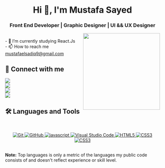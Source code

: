 <h1 align="center">Hi 👋, I'm Mustafa Sayed</h1>
<h3 align="center">Front End Developer | Graphic Designer | UI && UX Designer</h3>

<!-- <p align="center">
<img src="https://komarev.com/ghpvc/?username=manarshahin48&label=Profile%20views&color=0e75b6&style=flat" alt="manarshahin48" />
<img src="https://img.shields.io/github/followers/manarshahin48?label=Followers" alt="manarshahin48" />
</p> -->
<img align="right" src="https://user-images.githubusercontent.com/63050133/156676671-d5b2e362-97d4-4404-9447-dd71ddfea82f.gif" width = "250px"/>
<br>
- 🌱 I’m currently studying React.Js
<br>
- 📫 How to reach me <a href="https://mustafaelsadiq9@gmail.com">mustafaelsadiq9@gmail.com</a>

<br>

## 📩 Connect with me
<p align="left">
    <!-- ### Link The Gmail ### -->
    <a href="mailto:ti3ng0@gmail.com" title="Gmail">
    <img src="https://img.shields.io/badge/gmail-%23F05033.svg?style=for-the-badge&logo=gmail&logoColor=white"/>
    </a>
    <br>
    <a href="https://twitter.com/Must3fa020" title="Titter">
    <img src="https://img.shields.io/twitter/url?label=Twitter&logo=Twitter&style=for-the-badge&url=https%3A%2F%2Ftwitter.com%2FMust3fa020"/>
    </a>
    <br>
    <!-- ### Link The Facebook ### -->
    <a href="https://www.facebook.com/profile.php?id=100070056490492" title="Facebook">
    <img src="https://img.shields.io/badge/Facebook-%231877F2.svg?style=for-the-badge&logo=Facebook&logoColor=white"/>
    </a>
    <br>
    <!-- ### Link The Linked In ### -->
    <a href="https://www.linkedin.com/public-profile/settings?lipi=urn%3Ali%3Apage%3Ad_flagship3_profile_self_edit_contact- info%3BukCL8%2BqlRJucDRcqg%2F6CbQ%3D%3D" title="LinkedIn">
    <img src="https://img.shields.io/badge/linkedin-%230077B5.svg?style=for-the-badge&logo=linkedin&logoColor=white"/>
    </a>  
</p>

## 🛠 Languages and Tools
<br>
<p align="center">
    <!-- ### Git ### -->
    <a href="https://git-scm.com/" title="Git">
    <img src="https://img.shields.io/badge/git-%23F05033.svg?style=for-the-badge&logo=git&logoColor=white" alt="Git">
    <!-- ### Github ### -->
    </a>
    <a href="https://github.com/" title="GitHub">
    <img src="https://img.shields.io/badge/github-%23121011.svg?style=for-the-badge&logo=github&logoColor=white" alt="GitHub">
    </a>
    <!-- ### Java Script ### -->
    <a href="https://www.javascript.com" title="javascript">
    <img src="https://img.shields.io/badge/javascript-3670A0?style=for-the-badge&logo=javascript&logoColor=ffdd54" alt="javascript">
    </a>
    <!-- ### Visual Studio ### -->
    <a href="https://code.visualstudio.com/" title="Visual Studio Code">
    <img src="https://img.shields.io/badge/Visual%20Studio%20Code-0078d7.svg?style=for-the-badge&logo=visual-studio-code&logoColor=white" alt="Visual Studio Code">
    </a>
     <!-- ### Html ### -->
    <a href="https://www.w3.org/TR/html5/" title="HTML5">
    <img src="https://img.shields.io/badge/html5-%23E34F26.svg?style=for-the-badge&logo=html5&logoColor=white" alt="HTML5">
    </a>
     <!-- ### Css ### -->
    <a href="https://www.w3.org/Style/CSS/" title="CSS3">
    <img src="https://img.shields.io/badge/css3-%23157122B6.svg?style=for-the-badge&logo=css3&logoColor=white" alt="CSS3">
    </a>
     <!-- ### Css ### -->
    <a href="https://getbootstrap.com/" title="BOOTSTRAP">
    <img src="https://img.shields.io/badge/css3-%23157122B6.svg?style=for-the-badge&logo=bootstrap5&logoColor=white" alt="CSS3">
    </a>
</p>
<br/>
<b>Note:</b> Top languages is only a metric of the languages my public code consists of and doesn't reflect experience or skill level.
</p>
